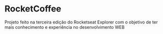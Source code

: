 # RocketCoffee
 Projeto feito na terceira edição do Rocketseat Explorer com o objetivo de ter mais conhecimento e experiência no desenvolvimento WEB
